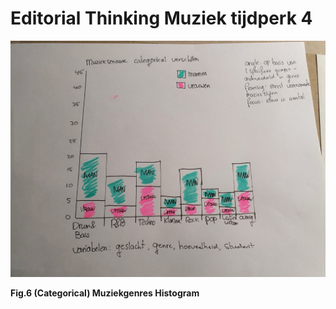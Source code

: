 # Editorial Thinking Muziek tijdperk 4

 

![](../.gitbook/assets/muziek.jpeg)

**Fig.6 \(Categorical\) Muziekgenres Histogram**

